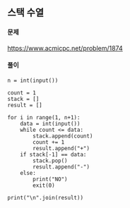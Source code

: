 ## 스택 수열

#### 문제
https://www.acmicpc.net/problem/1874

#### 풀이
``` python3
n = int(input())

count = 1
stack = []
result = []

for i in range(1, n+1):
    data = int(input())
    while count <= data:
        stack.append(count)
        count += 1
        result.append("+")
    if stack[-1] == data:
        stack.pop()
        result.append("-")
    else:
        print("NO")
        exit(0)

print("\n".join(result))
```
